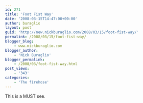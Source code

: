 ```yaml
---
id: 271
title: 'Foot Fist Way'
date: '2008-03-15T14:47:00+00:00'
author: buraglio
layout: post
guid: 'http://new.nickburaglio.com/2008/03/15/foot-fist-way/'
permalink: /2008/03/15/foot-fist-way/
blogger_blog:
    - www.nickburaglio.com
blogger_author:
    - 'Nick Buraglio'
blogger_permalink:
    - /2008/03/foot-fist-way.html
post_views:
    - '343'
categories:
    - 'The firehose'
---
```


This is a MUST see.